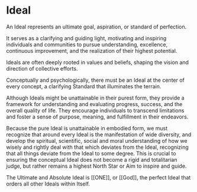 # Ideal

An Ideal represents an ultimate goal, aspiration, or standard of perfection. 

It serves as a clarifying and guiding light, motivating and inspiring individuals and communities to pursue understanding, excellence, continuous improvement, and the realization of their highest potential. 

Ideals are often deeply rooted in values and beliefs, shaping the vision and direction of collective efforts. 

Conceptually and psychologically, there must be an Ideal at the center of every concept, a clarifying Standard that illuminates the terrain. 

Although Ideals might be unattainable in their purest form, they provide a framework for understanding and evaluating progress, success, and the overall quality of life. They encourage individuals to transcend limitations and foster a sense of purpose, meaning, and fulfillment in their endeavors.

Because the pure Ideal is unattainable in embodied form, we must recognize that around every Ideal is the manifestation of wide diversity, and develop the spiritual, scientific, social and moral understanding of how we wisely and rightly deal with that which deviates from the Ideal, recognizing that all things deviate from the Ideal to some degree. This is crucial to ensuring the conceptual Ideal does not become a rigid and totalitarian judge, but rather remains a highest North Star or Aim to inspire and guide. 

The Ultimate and Absolute Ideal is [[ONE]], or [[God]], the perfect Ideal that orders all other Ideals within Itself. 

